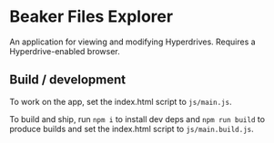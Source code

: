 # Beaker Files Explorer

An application for viewing and modifying Hyperdrives. Requires a Hyperdrive-enabled browser.

## Build / development

To work on the app, set the index.html script to `js/main.js`.

To build and ship, run `npm i` to install dev deps and `npm run build` to produce builds and set the index.html script to `js/main.build.js`.
